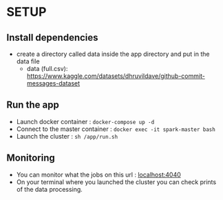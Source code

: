 # SETUP

## Install dependencies
- create a directory called data inside the app directory and put in the data file
  - data (full.csv): https://www.kaggle.com/datasets/dhruvildave/github-commit-messages-dataset

## Run the app
- Launch docker container : `docker-compose up -d`
- Connect to the master container : `docker exec -it spark-master bash`
- Launch the cluster : `sh /app/run.sh`

## Monitoring
- You can monitor what the jobs on this url : [localhost:4040](http://localhost:4040/)
- On your terminal where you launched the cluster you can check prints of the data processing.
